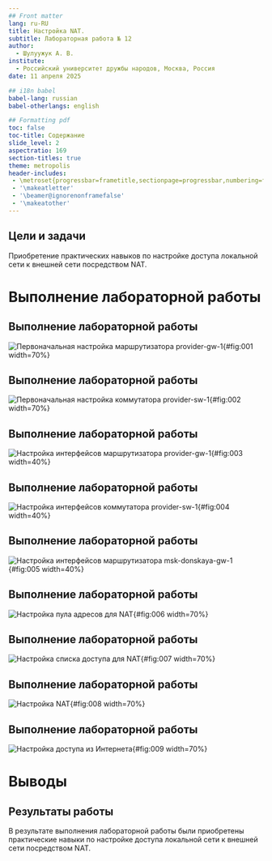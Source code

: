 ```yaml
---
## Front matter
lang: ru-RU
title: Настройка NAT.
subtitle: Лабораторная работа № 12
author:
  - Шулуужук А. В.
institute:
  - Российский университет дружбы народов, Москва, Россия
date: 11 апреля 2025

## i18n babel
babel-lang: russian
babel-otherlangs: english

## Formatting pdf
toc: false
toc-title: Содержание
slide_level: 2
aspectratio: 169
section-titles: true
theme: metropolis
header-includes:
 - \metroset{progressbar=frametitle,sectionpage=progressbar,numbering=fraction}
 - '\makeatletter'
 - '\beamer@ignorenonframefalse'
 - '\makeatother'
---
```


## Цели и задачи

Приобретение практических навыков по настройке доступа локальной сети к внешней сети посредством NAT.

# Выполнение лабораторной работы

## Выполнение лабораторной работы

![Первоначальная настройка маршрутизатора provider-gw-1](image/1.png){#fig:001 width=70%}

## Выполнение лабораторной работы

![Первоначальная настройка коммутатора provider-sw-1](image/2.png){#fig:002 width=70%}

## Выполнение лабораторной работы

![Настройка интерфейсов маршрутизатора provider-gw-1](image/3.png){#fig:003 width=40%}

## Выполнение лабораторной работы

![Настройка интерфейсов коммутатора provider-sw-1](image/4.png){#fig:004 width=40%}

## Выполнение лабораторной работы

![Настройка интерфейсов маршрутизатора msk-donskaya-gw-1](image/5.png){#fig:005 width=40%}

## Выполнение лабораторной работы

![Настройка пула адресов для NAT](image/6.png){#fig:006 width=70%}

## Выполнение лабораторной работы

![Настройка списка доступа для NAT](image/7.png){#fig:007 width=70%}

## Выполнение лабораторной работы

![Настройка NAT](image/8.png){#fig:008 width=70%}

## Выполнение лабораторной работы

![Настройка доступа из Интернета](image/9.png){#fig:009 width=70%}

# Выводы

## Результаты работы

В результате выполнения лабораторной работы были приобретены практические навыки по настройке доступа локальной сети к внешней сети посредством NAT.
